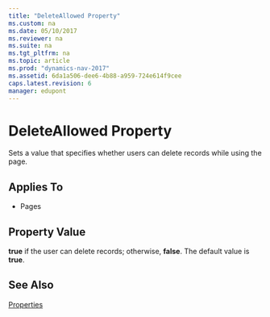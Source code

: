 ```yaml
---
title: "DeleteAllowed Property"
ms.custom: na
ms.date: 05/10/2017
ms.reviewer: na
ms.suite: na
ms.tgt_pltfrm: na
ms.topic: article
ms.prod: "dynamics-nav-2017"
ms.assetid: 6da1a506-dee6-4b88-a959-724e614f9cee
caps.latest.revision: 6
manager: edupont
---
```

# DeleteAllowed Property
Sets a value that specifies whether users can delete records while using the  page.  
  
## Applies To  
  
-   Pages  
  
## Property Value  
 **true** if the user can delete records; otherwise, **false**. The default value is **true**.  
  
## See Also  
 [Properties](Properties.md)